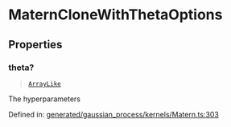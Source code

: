 # MaternCloneWithThetaOptions

## Properties

### theta?

> [`ArrayLike`](../types/ArrayLike.md)

The hyperparameters

Defined in:  [generated/gaussian\_process/kernels/Matern.ts:303](https://github.com/transitive-bullshit/scikit-learn-ts/blob/b59c1ff/packages/sklearn/src/generated/gaussian_process/kernels/Matern.ts#L303)
